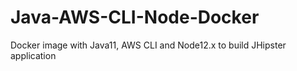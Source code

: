 # Java-AWS-CLI-Node-Docker
Docker image with Java11, AWS CLI and Node12.x to build JHipster application
